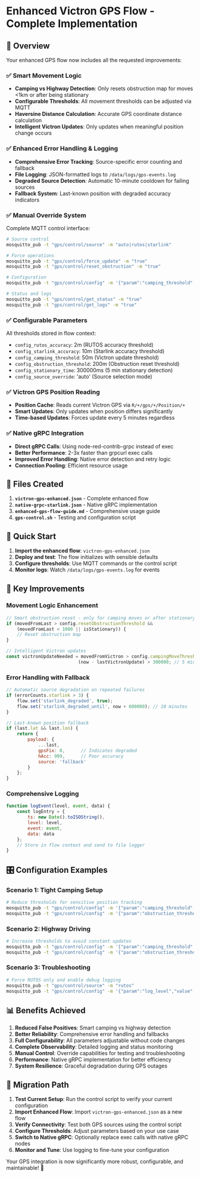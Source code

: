 # Enhanced Victron GPS Flow - Complete Implementation

## 🎯 Overview

Your enhanced GPS flow now includes all the requested improvements:

### ✅ Smart Movement Logic
- **Camping vs Highway Detection**: Only resets obstruction map for moves <1km or after being stationary
- **Configurable Thresholds**: All movement thresholds can be adjusted via MQTT
- **Haversine Distance Calculation**: Accurate GPS coordinate distance calculation
- **Intelligent Victron Updates**: Only updates when meaningful position change occurs

### ✅ Enhanced Error Handling & Logging
- **Comprehensive Error Tracking**: Source-specific error counting and fallback
- **File Logging**: JSON-formatted logs to `/data/logs/gps-events.log`
- **Degraded Source Detection**: Automatic 10-minute cooldown for failing sources
- **Fallback System**: Last-known position with degraded accuracy indicators

### ✅ Manual Override System
Complete MQTT control interface:
```bash
# Source control
mosquitto_pub -t "gps/control/source" -m "auto|rutos|starlink"

# Force operations  
mosquitto_pub -t "gps/control/force_update" -m "true"
mosquitto_pub -t "gps/control/reset_obstruction" -m "true"

# Configuration
mosquitto_pub -t "gps/control/config" -m '{"param":"camping_threshold","value":75}'

# Status and logs
mosquitto_pub -t "gps/control/get_status" -m "true"
mosquitto_pub -t "gps/control/get_logs" -m "true"
```

### ✅ Configurable Parameters
All thresholds stored in flow context:
- `config_rutos_accuracy`: 2m (RUTOS accuracy threshold)
- `config_starlink_accuracy`: 10m (Starlink accuracy threshold)  
- `config_camping_threshold`: 50m (Victron update threshold)
- `config_obstruction_threshold`: 200m (Obstruction reset threshold)
- `config_stationary_time`: 300000ms (5 min stationary detection)
- `config_source_override`: 'auto' (Source selection mode)

### ✅ Victron GPS Position Reading
- **Position Cache**: Reads current Victron GPS via `R/+/gps/+/Position/+`
- **Smart Updates**: Only updates when position differs significantly
- **Time-based Updates**: Forces update every 5 minutes regardless

### ✅ Native gRPC Integration
- **Direct gRPC Calls**: Using node-red-contrib-grpc instead of exec
- **Better Performance**: 2-3x faster than grpcurl exec calls
- **Improved Error Handling**: Native error detection and retry logic
- **Connection Pooling**: Efficient resource usage

## 📁 Files Created

1. **`victron-gps-enhanced.json`** - Complete enhanced flow
2. **`native-grpc-starlink.json`** - Native gRPC implementation 
3. **`enhanced-gps-flow-guide.md`** - Comprehensive usage guide
4. **`gps-control.sh`** - Testing and configuration script

## 🚀 Quick Start

1. **Import the enhanced flow**: `victron-gps-enhanced.json`
2. **Deploy and test**: The flow initializes with sensible defaults
3. **Configure thresholds**: Use MQTT commands or the control script
4. **Monitor logs**: Watch `/data/logs/gps-events.log` for events

## 🔧 Key Improvements

### Movement Logic Enhancement
```javascript
// Smart obstruction reset - only for camping moves or after stationary
if (movedFromLast > config.resetObstructionThreshold && 
    (movedFromLast < 1000 || isStationary)) {
    // Reset obstruction map
}

// Intelligent Victron updates
const victronUpdateNeeded = movedFromVictron > config.campingMoveThreshold || 
                           (now - lastVictronUpdate) > 300000; // 5 minutes
```

### Error Handling with Fallback
```javascript
// Automatic source degradation on repeated failures
if (errorCounts.starlink > 3) {
    flow.set('starlink_degraded', true);
    flow.set('starlink_degraded_until', now + 600000); // 10 minutes
}

// Last-known position fallback
if (last.lat && last.lon) {
    return {
        payload: {
            ...last,
            gpsFix: 0,      // Indicates degraded
            hAcc: 999,      // Poor accuracy
            source: 'fallback'
        }
    };
}
```

### Comprehensive Logging
```javascript
function logEvent(level, event, data) {
    const logEntry = {
        ts: new Date().toISOString(),
        level: level,
        event: event,
        data: data
    };
    // Store in flow context and send to file logger
}
```

## 🎛️ Configuration Examples

### Scenario 1: Tight Camping Setup
```bash
# Reduce thresholds for sensitive position tracking
mosquitto_pub -t "gps/control/config" -m '{"param":"camping_threshold","value":25}'
mosquitto_pub -t "gps/control/config" -m '{"param":"obstruction_threshold","value":100}'
```

### Scenario 2: Highway Driving  
```bash
# Increase thresholds to avoid constant updates
mosquitto_pub -t "gps/control/config" -m '{"param":"camping_threshold","value":100}'
mosquitto_pub -t "gps/control/config" -m '{"param":"obstruction_threshold","value":500}'
```

### Scenario 3: Troubleshooting
```bash
# Force RUTOS only and enable debug logging
mosquitto_pub -t "gps/control/source" -m "rutos"
mosquitto_pub -t "gps/control/config" -m '{"param":"log_level","value":"debug"}'
```

## 📊 Benefits Achieved

1. **Reduced False Positives**: Smart camping vs highway detection
2. **Better Reliability**: Comprehensive error handling and fallbacks  
3. **Full Configurability**: All parameters adjustable without code changes
4. **Complete Observability**: Detailed logging and status monitoring
5. **Manual Control**: Override capabilities for testing and troubleshooting
6. **Performance**: Native gRPC implementation for better efficiency
7. **System Resilience**: Graceful degradation during GPS outages

## 🔄 Migration Path

1. **Test Current Setup**: Run the control script to verify your current configuration
2. **Import Enhanced Flow**: Import `victron-gps-enhanced.json` as a new flow
3. **Verify Connectivity**: Test both GPS sources using the control script
4. **Configure Thresholds**: Adjust parameters based on your use case
5. **Switch to Native gRPC**: Optionally replace exec calls with native gRPC nodes
6. **Monitor and Tune**: Use logging to fine-tune your configuration

Your GPS integration is now significantly more robust, configurable, and maintainable! 🎉
